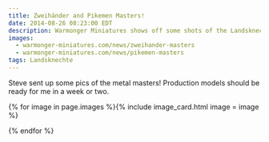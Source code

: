 ```yaml
---
title: Zweihänder and Pikemen Masters!
date: 2014-08-26 08:23:00 EDT
description: Warmonger Miniatures shows off some shots of the Landsknechte with Zweihänder and Pikeniere (Pikemen) masters.
images:
  - warmonger-miniatures.com/news/zweihander-masters
  - warmonger-miniatures.com/news/pikemen-masters
tags: Landsknechte
---
```

Steve sent up some pics of the metal masters! Production models should be ready for me in a week or two.

{% for image in page.images %}{% include image_card.html image = image %}

{% endfor %}
